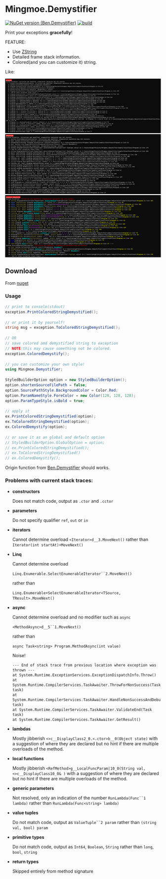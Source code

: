 # Mingmoe.Demystifier
[![NuGet version (Ben.Demystifier)](https://img.shields.io/nuget/v/Ben.Demystifier.svg?style=flat-square)](https://www.nuget.org/packages/Ben.Demystifier/)
[![build](https://github.com/benaadams/Ben.Demystifier/workflows/Demystifier%20PR%20Build/badge.svg)](https://github.com/benaadams/Ben.Demystifier/actions)

Print your exceptions **gracefully**!

FEATURE: 
 - Use [ZString](https://github.com/Cysharp/ZString)
 - Detailed frame stack information.
 - Colored(and you can customize it) string.

Like:


[![Original stacktrace](./images/original.png)](./image/original.png)
[![Demystified stacktrace](./images/demystify.png)](./image/demystify.png)
[![Colored demystified stacktrace](./images/image.png)](./image/image.png)


## Download

From [nuget](https://www.nuget.org/packages/Mingmoe.Demystifier)

### Usage

```C#
// print to console(stdout)
exception.PrintColoredStringDemystified();

// or print it by yourself!
string msg = exception.ToColoredStringDemystified();

// OR
// save colored amd demystified string to exception
// NOTE:this may cause something not be colored.
exception.ColoredDemystify();

// you can customize your own style!
using Mingmoe.Demystifier;

StyledBuilderOption option = new StyledBuilderOption();
option.shortenSourceFilePath = false;
option.SourcePathStyle.BackgroundColor = Color.Red;
option.ParamNameStyle.ForeColor = new Color(128, 128, 128);
option.ParamTypeStyle.isBold = true;

// apply it
ex.PrintColoredStringDemystified(option);
ex.ToColoredStringDemystified(option);
ex.ColoredDemystify(option);

// or save it as an global and default option
// StyledBuilderOption.GlobalOption = option;
// ex.PrintColoredStringDemystified(); 
// ex.ToColoredStringDemystified()
// ex.ColoredDemystify();

```

Origin function from [Ben.Demystifier](https://github.com/benaadams/Ben.Demystifier) should works.

### Problems with current stack traces: 

* **constructors** 

   Does not match code, output as `.ctor` and `.cctor`
   
* **parameters** 

   Do not specify qualifier `ref`, `out` or `in`
   
* **iterators** 

   Cannot determine overload `<Iterator>d__3.MoveNext()` rather than `Iterator(int startAt)+MoveNext()`
* **Linq**

   Cannot determine overload 
   
   `Linq.Enumerable.SelectEnumerableIterator``2.MoveNext()` 
   
   rather than
   
   `Linq.Enumerable+SelectEnumerableIterator<TSource, TResult>.MoveNext()`
* **async**

   Cannot determine overload and no modifier such as `async` 
   
   `<MethodAsync>d__5``1.MoveNext()` 
   
   rather than
   
   `async Task<string> Program.MethodAsync(int value)`

   Noise!
   ```
   --- End of stack trace from previous location where exception was thrown ---
   at System.Runtime.ExceptionServices.ExceptionDispatchInfo.Throw() 
   at System.Runtime.CompilerServices.TaskAwaiter.ThrowForNonSuccess(Task task)
   at System.Runtime.CompilerServices.TaskAwaiter.HandleNonSuccessAndDebuggerNotification(Task task) 
   at System.Runtime.CompilerServices.TaskAwaiter.ValidateEnd(Task task) 
   at System.Runtime.CompilerServices.TaskAwaiter.GetResult() 
   ```

* **lambdas**

   Mostly jibberish `<>c__DisplayClass2_0.<.ctor>b__0(Object state)` with a suggestion of where they are declared but no hint if there are multiple overloads of the method.
* **local functions**

   Mostly jibberish `<RefMethod>g__LocalFuncParam|10_0(String val, <>c__DisplayClass10_0& )` with a suggestion of where they are declared but no hint if there are multiple overloads of the method.
   
* **generic parameters**

   Not resolved, only an indication of the number `RunLambda(Func``1 lambda)` rather than `RunLambda(Func<string> lambda)`
* **value tuples**

   Do not match code, output as `ValueTuple``2 param` rather than `(string val, bool) param`
* **primitive types**

   Do not match code, output as `Int64`, `Boolean`, `String` rather than `long`, `bool`, `string`
* **return types**

   Skipped entirely from method signature

